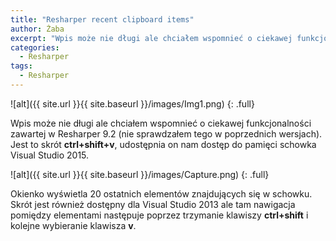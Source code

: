 ```yaml
---
title: "Resharper recent clipboard items"
author: Żaba
excerpt: "Wpis może nie długi ale chciałem wspomnieć o ciekawej funkcjonalności zawartej w Resharper 9.2 (nie sprawdzałem tego w poprzednich wersjach). Jest to skrót **ctrl+shift+v**, udostępnia on nam dostęp do pamięci schowka Visual Studio 2015."
categories:
  - Resharper
tags:
  - Resharper
---
```


![alt]({{ site.url }}{{ site.baseurl }}/images/Img1.png)
{: .full}


Wpis może nie długi ale chciałem wspomnieć o ciekawej funkcjonalności zawartej w Resharper 9.2 (nie sprawdzałem tego w poprzednich wersjach). Jest to skrót **ctrl+shift+v**, udostępnia on nam dostęp do pamięci schowka Visual Studio 2015.


![alt]({{ site.url }}{{ site.baseurl }}/images/Capture.png)
{: .full}

Okienko wyświetla 20 ostatnich elementów znajdujących się w schowku. Skrót jest również dostępny dla Visual Studio 2013 ale tam nawigacja pomiędzy elementami następuje poprzez trzymanie klawiszy **ctrl+shift** i kolejne wybieranie klawisza **v**.

